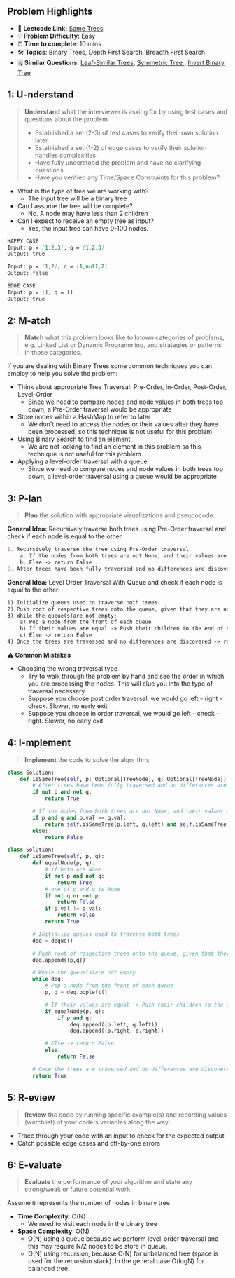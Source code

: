 ## Problem Highlights

* 🔗 **Leetcode Link:** [Same Trees](https://leetcode.com/problems/same-tree/) 
* 💡 **Problem Difficulty:** Easy
* ⏰ **Time to complete**: 10 mins
* 🛠️ **Topics**: Binary Trees, Depth First Search, Breadth First Search
* 🗒️ **Similar Questions**: [Leaf-Similar Trees](https://leetcode.com/problems/leaf-similar-trees/), [Symmetric Tree
](https://leetcode.com/problems/symmetric-tree/), [Invert Binary Tree](https://leetcode.com/problems/invert-binary-tree/)
    
## 1: U-nderstand
 
> **Understand** what the interviewer is asking for by using test cases and questions about the problem.
> 
> - Established a set (2-3) of test cases to verify their own solution later.
> - Established a set (1-2) of edge cases to verify their solution handles complexities.
> - Have fully understood the problem and have no clarifying questions.
> - Have you verified any Time/Space Constraints for this problem?

- What is the type of tree we are working with?
  - The input tree will be a binary tree
- Can I assume the tree will be complete?
  - No. A node may have less than 2 children
- Can I expect to receive an empty tree as input?
  - Yes, the input tree can have 0-100 nodes.
   
```markdown
HAPPY CASE
Input: p = [1,2,3], q = [1,2,3] 
Output: true

Input: p = [1,2], q = [1,null,2]
Output: false

EDGE CASE
Input: p = [], q = []
Output: true
```   
    
## 2: M-atch

> **Match** what this problem looks like to known categories of problems, e.g. Linked List or Dynamic Programming, and strategies or patterns in those categories.

If you are dealing with Binary Trees some common techniques you can employ to help you solve the problem:

- Think about appropriate Tree Traversal: Pre-Order, In-Order, Post-Order, Level-Order
    - Since we need to compare nodes and node values in both trees top down, a Pre-Order traversal would be appropriate
- Store nodes within a HashMap to refer to later
    - We don't need to access the nodes or their values after they have been processed, so this technique is not useful for this problem
- Using Binary Search to find an element
    - We are not looking to find an element in this problem so this technique is not useful for this problem
- Applying a level-order traversal with a queue
    - Since we need to compare nodes and node values in both trees top down, a level-order traversal using a queue would be appropriate
## 3: P-lan

> **Plan** the solution with appropriate visualizations and pseudocode.

**General Idea:** Recursively traverse both trees using Pre-Order traversal and check if each node is equal to the other.

```markdown
1. Recursively traverse the tree using Pre-Order traversal
    a. If the nodes from both trees are not None, and their values are equal -> Recur on their children
    b. Else -> return False
2. After trees have been fully traversed and no differences are discovered, return True
```

**General Idea:** Level Order Traversal With Queue and check if each node is equal to the other.

```markdown
1) Initialize queues used to traverse both trees 
2) Push root of respective trees onto the queue, given that they are not None
3) While the queue(s)are not empty:
    a) Pop a node from the front of each queue
    b) If their values are equal -> Push their children to the end of the queue
    c) Else -> return False
4) Once the trees are traversed and no differences are discovered -> return True
```

**⚠️ Common Mistakes**
- Choosing the wrong traversal type
    - Try to walk through the problem by hand and see the order in which you are processing the nodes. This will clue you into the type of traversal necessary
    - Suppose you choose post order traversal, we would go left - right - check. Slower, no early exit
    - Suppose you choose in order traversal, we would go left - check - right. Slower, no early exit
## 4: I-mplement

> **Implement** the code to solve the algorithm.

```python
class Solution:
    def isSameTree(self, p: Optional[TreeNode], q: Optional[TreeNode]) -> bool:
        # After trees have been fully traversed and no differences are discovered, return True
        if not p and not q:
            return True

        # If the nodes from both trees are not None, and their values are equal -> Recur on their children
        if p and q and p.val == q.val:
            return self.isSameTree(p.left, q.left) and self.isSameTree(p.right, q.right)
        else:
            return False
```
```python
class Solution:
    def isSameTree(self, p, q): 
        def equalNode(p, q):
            # if both are None
            if not p and not q:
                return True
            # one of p and q is None
            if not q or not p:
                return False
            if p.val != q.val:
                return False
            return True

        # Initialize queues used to traverse both trees 
        deq = deque()

        # Push root of respective trees onto the queue, given that they are not None
        deq.append((p,q))

        # While the queue(s)are not empty
        while deq:
            # Pop a node from the front of each queue
            p, q = deq.popleft()

            # If their values are equal -> Push their children to the end of the queue
            if equalNode(p, q):
                if p and q:
                    deq.append((p.left, q.left))
                    deq.append((p.right, q.right))

            # Else -> return False
            else:
                return False

        # Once the trees are traversed and no differences are discovered -> return True
        return True
```
    
## 5: R-eview

> **Review** the code by running specific example(s) and recording values (watchlist) of your code's variables along the way.

- Trace through your code with an input to check for the expected output
- Catch possible edge cases and off-by-one errors

## 6: E-valuate

> **Evaluate** the performance of your algorithm and state any strong/weak or future potential work.

Assume `N` represents the number of nodes in binary tree 
    
* **Time Complexity**: O(N)
    *  We need to visit each node in the binary tree
* **Space Complexity**: O(N) 
    * O(N) using a queue because we perform level-order traversal and this may require N/2 nodes to be store in queue.
    * O(N) using recursion, because O(N) for unbalanced tree (space is used for the recursion stack). In the general case O(logN) for balanced tree.